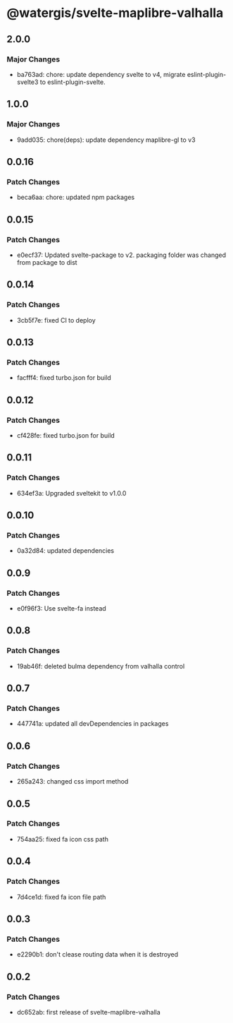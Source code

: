 # @watergis/svelte-maplibre-valhalla

## 2.0.0

### Major Changes

- ba763ad: chore: update dependency svelte to v4, migrate eslint-plugin-svelte3 to eslint-plugin-svelte.

## 1.0.0

### Major Changes

- 9add035: chore(deps): update dependency maplibre-gl to v3

## 0.0.16

### Patch Changes

- beca6aa: chore: updated npm packages

## 0.0.15

### Patch Changes

- e0ecf37: Updated svelte-package to v2. packaging folder was changed from package to dist

## 0.0.14

### Patch Changes

- 3cb5f7e: fixed CI to deploy

## 0.0.13

### Patch Changes

- facfff4: fixed turbo.json for build

## 0.0.12

### Patch Changes

- cf428fe: fixed turbo.json for build

## 0.0.11

### Patch Changes

- 634ef3a: Upgraded sveltekit to v1.0.0

## 0.0.10

### Patch Changes

- 0a32d84: updated dependencies

## 0.0.9

### Patch Changes

- e0f96f3: Use svelte-fa instead

## 0.0.8

### Patch Changes

- 19ab46f: deleted bulma dependency from valhalla control

## 0.0.7

### Patch Changes

- 447741a: updated all devDependencies in packages

## 0.0.6

### Patch Changes

- 265a243: changed css import method

## 0.0.5

### Patch Changes

- 754aa25: fixed fa icon css path

## 0.0.4

### Patch Changes

- 7d4ce1d: fixed fa icon file path

## 0.0.3

### Patch Changes

- e2290b1: don't clease routing data when it is destroyed

## 0.0.2

### Patch Changes

- dc652ab: first release of svelte-maplibre-valhalla
